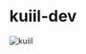 # kuiil-dev
![kuiil](https://user-images.githubusercontent.com/130340377/232276847-dfdb081e-606f-4eca-9d14-c643819e7d10.png)
